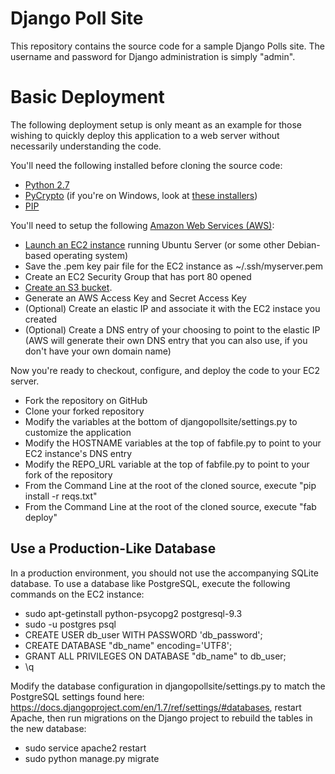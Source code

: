 Django Poll Site
================

This repository contains the source code for a sample Django Polls site. The username and password for Django administration is simply "admin".

# Basic Deployment
The following deployment setup is only meant as an example for those wishing to quickly deploy this application to a web server without necessarily understanding the code.

You'll need the following installed before cloning the source code:
- [Python 2.7](https://www.python.org/downloads/)
- [PyCrypto](https://www.dlitz.net/software/pycrypto/) (if you're on Windows, look at [these installers](http://www.voidspace.org.uk/python/modules.shtml#pycrypto))
- [PIP](http://pip.readthedocs.org/en/latest/installing.html)

You'll need to setup the following [Amazon Web Services (AWS)](http://aws.amazon.com/):
- [Launch an EC2 instance](http://aws.amazon.com/ec2) running Ubuntu Server (or some other Debian-based operating system)
- Save the .pem key pair file for the EC2 instance as ~/.ssh/myserver.pem
- Create an EC2 Security Group that has port 80 opened
- [Create an S3 bucket](http://aws.amazon.com/s3/).
- Generate an AWS Access Key and Secret Access Key
- (Optional) Create an elastic IP and associate it with the EC2 instace you created
- (Optional) Create a DNS entry of your choosing to point to the elastic IP (AWS will generate their own DNS entry that you can also use, if you don't have your own domain name)

Now you're ready to checkout, configure, and deploy the code to your EC2 server.

- Fork the repository on GitHub
- Clone your forked repository
- Modify the variables at the bottom of djangopollsite/settings.py to customize the application
- Modify the HOSTNAME variables at the top of fabfile.py to point to your EC2 instance's DNS entry
- Modify the REPO_URL variable at the top of fabfile.py to point to your fork of the repository
- From the Command Line at the root of the cloned source, execute "pip install -r reqs.txt"
- From the Command Line at the root of the cloned source, execute "fab deploy"

## Use a Production-Like Database
In a production environment, you should not use the accompanying SQLite database. To use a database like PostgreSQL, execute the following commands on the EC2 instance:

- sudo apt-getinstall python-psycopg2 postgresql-9.3
- sudo -u postgres psql
 - CREATE USER db_user WITH PASSWORD 'db_password';
 - CREATE DATABASE "db_name" encoding='UTF8';
 - GRANT ALL PRIVILEGES ON DATABASE "db_name" to db_user;
 - \q

Modify the database configuration in djangopollsite/settings.py to match the PostgreSQL settings found here: https://docs.djangoproject.com/en/1.7/ref/settings/#databases, restart Apache, then run migrations on the Django project to rebuild the tables in the new database:

- sudo service apache2 restart
- sudo python manage.py migrate
